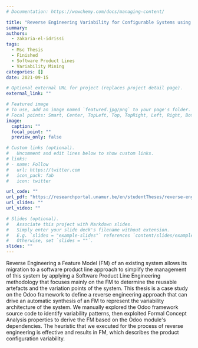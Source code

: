 ```yaml
---
# Documentation: https://wowchemy.com/docs/managing-content/

title: "Reverse Engineering Variability for Configurable Systems using Formal Concept Analysis: The Odoo case study"
summary: 
authors:
  - zakaria-el-idrissi
tags:
  - Msc Thesis
  - Finished
  - Software Product Lines
  - Variability Mining
categories: []
date: 2021-09-15

# Optional external URL for project (replaces project detail page).
external_link: ""

# Featured image
# To use, add an image named `featured.jpg/png` to your page's folder.
# Focal points: Smart, Center, TopLeft, Top, TopRight, Left, Right, BottomLeft, Bottom, BottomRight.
image:
  caption: ""
  focal_point: ""
  preview_only: false

# Custom links (optional).
#   Uncomment and edit lines below to show custom links.
# links:
# - name: Follow
#   url: https://twitter.com
#   icon_pack: fab
#   icon: twitter

url_code: ""
url_pdf: "https://researchportal.unamur.be/en/studentTheses/reverse-engineering-variability-for-configurable-systems-using-fo"
url_slides: ""
url_video: ""

# Slides (optional).
#   Associate this project with Markdown slides.
#   Simply enter your slide deck's filename without extension.
#   E.g. `slides = "example-slides"` references `content/slides/example-slides.md`.
#   Otherwise, set `slides = ""`.
slides: ""
---
```


Reverse Engineering a Feature Model (FM) of an existing system allows its migration to a software product line approach to simplify the management of this system by applying a Software Product Line Engineering methodology that focuses mainly on the FM to determine the reusable artefacts and the variation points of the system. This thesis is a case study on the Odoo framework to define a reverse engineering approach that can drive an automatic synthesis of an FM to represent the variability architecture of the system. We manually explored the Odoo framework source code to identify variability patterns, then exploited Formal Concept Analysis properties to derive the FM based on the Odoo module's dependencies. The heuristic that we executed for the process of reverse engineering is effective and results in FM, which describes the product configuration variability.
